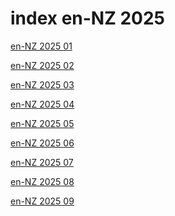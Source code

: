 # index en-NZ 2025

<a href="./01">en-NZ 2025 01</a>

<a href="./02">en-NZ 2025 02</a>

<a href="./03">en-NZ 2025 03</a>

<a href="./04">en-NZ 2025 04</a>

<a href="./05">en-NZ 2025 05</a>

<a href="./06">en-NZ 2025 06</a>

<a href="./07">en-NZ 2025 07</a>

<a href="./08">en-NZ 2025 08</a>

<a href="./09">en-NZ 2025 09</a>
